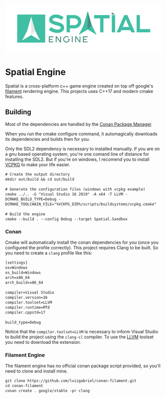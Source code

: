![Spatial Engine](/Spatial.Sandbox/assets/textures/spatial_engine_logo.png)


# Spatial Engine

Spatial is a cross-platform c++ game engine created on top off google's [filament](https://github.com/google/filament) rendering engine. This projects uses C++17 and modern cmake features.

## Building

Most of the dependencies are handled by the [Conan Package Manager](https://conan.io).

When you run the cmake configure command, it automagically downloads its dependencies and builds then for you.

Only the SDL2 dependency is necessary to installed manually. If you are on a gnu based operating system, you're one comand line of distance for installing the SDL2. But if you're on windows, I recomend you to install [VCPKG](https://github.com/microsoft/vcpkg) to make your life easier.

```shell
# Create the output directory
mkdir out/build && cd out/build

# Generate the configuration files (windows with vcpkg example)
cmake ../.. -G "Visual Studio 16 2019" -A x64 -T LLVM -DCMAKE_BUILD_TYPE=Debug -DCMAKE_TOOLCHAIN_FILE="%VCKPG_DIR%/scripts/buildsystems/vcpkg.cmake"

# Build the engine
cmake --build . --config Debug --target Spatial.Sandbox
```

### Conan

Cmake will automatically install the conan dependencies for you (once you configured the profile correctly). This project requires Clang to be built. So you need to create a `clang` profile like this:

```
[settings]
os=Windows
os_build=Windows
arch=x86_64
arch_build=x86_64

compiler=Visual Studio
compiler.version=16
compiler.toolset=LLVM
compiler.runtime=MTd
compiler.cppstd=17

build_type=Debug
```

Notice that the `compiler.toolset=LLVM` is necessary to inform Visual Studio to build the project using the `clang-cl` compiler. To use the [LLVM](https://marketplace.visualstudio.com/items?itemName=LLVMExtensions.llvm-toolchain) toolset you need to download the extension.

### Filament Engine

The filament engine has no official conan package script provided, so you'll need to clone and install mine.

```
git clone https://github.com/luizgabriel/conan-filament.git
cd conan-filament
conan create . google/stable -pr clang
```
